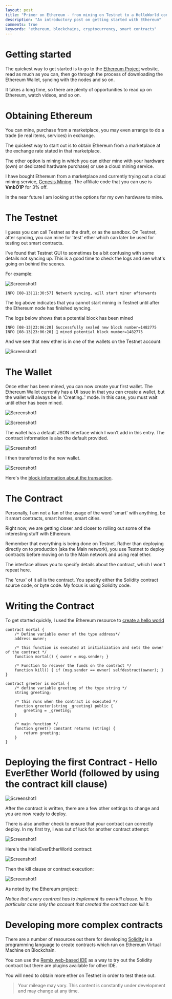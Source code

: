 ```yaml
---
layout: post
title: "Primer on Ethereum - from mining on Testnet to a HelloWorld contract sample"
description: "An introductory post on getting started with Ethereum"
comments: true
keywords: "ethereum, blockchains, cryptocurrency, smart contracts"
---
```



# Getting started

The quickest way to get started is to go to the
[Ethereum Project](https://www.ethereum.org/) website, read as much as you can,
then go through the process of downloading the Ethereum Wallet, syncing with
the nodes and so on.

It takes a long time, so there are plenty of opportunities to read up on
Ethereum, watch videos, and so on.


# Obtaining Ethereum

You can mine, purchase from a marketplace, you may even arrange to do a trade
(ie real items, services) in exchange.

The quickest way to start out is to obtain Ethereum from a marketplace at the
exchange rate stated in that marketplace.

The other option is mining in which you can either mine with your hardware (own)
or dedicated hardware purchase) or use a cloud mining service.

I have bought Ethereum from a marketplace and currently trying out a cloud
mining service, [Genesis Mining](https://www.genesis-mining.com). The
affiliate code that you can use is **VmbO1P** for 3% off.

In the near future I am looking at the options for my own hardware to mine.


# The Testnet

I guess you can call Testnet as the draft, or as the sandbox.
On Testnet, after syncing, you can mine for 'test' ether which can later be used
for testing out smart contracts.

I've found that Testnet GUI to sometimes be a bit confusing with some details
not syncing up.  This is a good time to check the logs and see what's going on
behind the scenes.

For example:

![Screenshot1](/assets/images/ethnodesync.png)

```
INFO [08-13|11:30:57] Network syncing, will start miner afterwards 
```

The log above indicates that you cannot start mining in Testnet until after the
Ethereum node has finished syncing.

The logs below shows that a potential block has been mined

```
INFO [08-13|23:06:20] Successfully sealed new block number=1482775
INFO [08-13|23:06:20] 🔨 mined potential block number=1482775
```

And we see that new ether is in one of the wallets on the Testnet account:

![Screenshot1](/assets/images/newether-testnet.png)


# The Wallet

Once ether has been mined, you can now create your first wallet.
The Ethereum Wallet currently has a UI issue in that you can create a wallet,
but the wallet will always be in 'Creating..' mode.  In this case, you must
wait until ether has been mined.

![Screenshot1](/assets/images/creating-first-wallet-1.png)

![Screenshot1](/assets/images/creating-first-wallet.png)

The wallet has a default JSON interface which I won't add in this entry.
The contract information is also the default provided.

![Screenshot1](/assets/images/transfer-to-wallet.png)

I then transferred to the new wallet.

![Screenshot1](/assets/images/watchingtransactions.png)

Here's the [block information about the transaction](https://ropsten.etherscan.io/block/0xd47cdc79449be936c619a4673798386d1106b9904fe0deb891e0067588f3cf9a).


# The Contract

Personally, I am not a fan of the usage of the word 'smart' with anything, be it
smart contracts, smart homes, smart cities.

Right now, we are getting closer and closer to rolling out some of the
interesting stuff with Ethereum.

Remember that everything is being done on Testnet.
Rather than deploying directly on to production (aka the Main network), you use
Testnet to deploy contracts before moving on to the Main network and
using real ether.

The interface allows you to specify details about the contract, which I won't
repeat here.

The 'crux' of it all is the contract.
You specify either the Solidity contract source code, or byte code.
My focus is using Solidity code.


# Writing the Contract

To get started quickly, I used the Ethereum resource to
[create a hello world](https://www.ethereum.org/greeter) 

```
contract mortal {
    /* Define variable owner of the type address*/
    address owner;

    /* this function is executed at initialization and sets the owner of the contract */
    function mortal() { owner = msg.sender; }

    /* Function to recover the funds on the contract */
    function kill() { if (msg.sender == owner) selfdestruct(owner); }
}

contract greeter is mortal {
    /* define variable greeting of the type string */
    string greeting;

    /* this runs when the contract is executed */
    function greeter(string _greeting) public {
        greeting = _greeting;
    }

    /* main function */
    function greet() constant returns (string) {
        return greeting;
    }
}
```

# Deploying the first Contract - Hello EverEther World (followed by using the contract kill clause)

![Screenshot1](/assets/images/deplowhelloworld.png)

After the contract is written, there are a few other settings to change and
you are now ready to deploy.

There is also another check to ensure that your contract can correctly deploy.
In my first try, I was out of luck for another contract attempt:

![Screenshot1](/assets/images/failed-transaction-ether.png)

Here's the HelloEverEtherWorld contract:

![Screenshot1](/assets/images/helloeverether.png)

Then the kill clause or contract execution:

![Screenshot1](/assets/images/killcontract.png)

As noted by the Ethereum project::

*Notice that every contract has to implement its own kill clause.
In this particular case only the account that created the contract can kill it.*

# Developing more complex contracts

There are a number of resources out there for developing 
[Solidity](https://solidity.readthedocs.io/en/develop/)
is a programming language to create contracts which run on
Ethereum Virtual Machine on Blockchain.

You can use the [Remix web-based IDE](https://remix.ethereum.org/#version=soljson-v0.4.15+commit.bbb8e64f.js)
as a way to try out the Solidity contract but there are plugins available for
other IDE.

You will need to obtain more ether on Testnet in order to test these out.

> Your mileage may vary.  This content is constantly under development and may change at any time.
